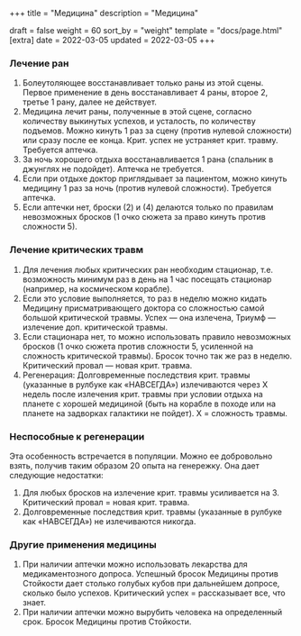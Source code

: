 +++
title = "Медицина"
description = "Медицина"

draft = false
weight = 60
sort_by = "weight"
template = "docs/page.html"
[extra]
date = 2022-03-05
updated = 2022-03-05
+++

### Лечение ран

1. Болеутоляющее восстанавливает только раны из этой сцены. Первое применение в день восстанавливает 4 раны, второе 2, третье 1 рану, далее не действует.
2. Медицина лечит раны, полученные в этой сцене, согласно количеству выкинутых успехов, и усталость, по количеству подъемов. Можно кинуть 1 раз за сцену (против нулевой сложности) или сразу после ее конца. Крит. успех не устраняет крит. травму. Требуется аптечка.
3. За ночь хорошего отдыха восстанавливается 1 рана (спальник в джунглях не подойдет). Аптечка не требуется.
4. Если при отдыхе доктор приглядывает за пациентом, можно кинуть медицину 1 раз за ночь (против нулевой сложности). Требуется аптечка.
4. Если аптечки нет, броски (2) и (4) делаются только по правилам невозможных бросков (1 очко сюжета за право кинуть против сложности 5). 

### Лечение критических травм

1. Для лечения любых критических ран необходим стационар, т.е. возможность минимум раз в день на 1 час посещать стационар (например, на космическом корабле).
2. Если это условие выполняется, то раз в неделю можно кидать Медицину присматривающего доктора со сложностью самой большой критической травмы. Успех — она излечена, Триумф — излечение доп. критической травмы.
3. Если стационара нет, то можно использовать правило невозможных бросков (1 очко сюжета против сложности 5, усиленной на сложность критической травмы). Бросок точно так же раз в неделю. Критический провал — новая крит. травма.
4. Регенерация: Долговременные последствия крит. травмы (указанные в рулбуке как «НАВСЕГДА») излечиваются через Х недель после излечения крит. травмы при условии отдыха на планете с хорошей медициной (быть на корабле в походе или на планете на задворках галактики не пойдет). Х = сложность травмы.

### Неспособные к регенерации

Эта особенность встречается в популяции. Можно ее добровольно взять, получив таким образом 20 опыта на генережку. Она дает следующие недостатки:
1. Для любых бросков на излечение крит. травмы усиливается на 3. Критический провал = новая крит. травма.
2. Долговременные последствия крит. травмы (указанные в рулбуке как «НАВСЕГДА») не излечиваются никогда.


### Другие применения медицины

1. При наличии аптечки можно использовать лекарства для медикаментозного допроса. Успешный бросок Медицины против Стойкости дает столько голубых кубов при дальнейшем допросе, сколько было успехов. Критический успех = рассказывает все, что знает.
2. При наличии аптечки можно вырубить человека на определенный срок. Бросок Медицины против Стойкости.